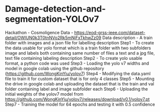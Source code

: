 # Damage-detection-and-segmentation-YOLOv7
Hackathon - Cosmoligence
Data - https://eod-grss-ieee.com/dataset-detail/OWlUN0k3T0tnNVo2Rk5mNjFxTkhwZz09
Data description - A train folder with images and a json file for labelling description 
Step1 - To create the data usable for yolo format which is a train folder with two subfolders image and labels both containing same number of files a text and a jpg file, text file containing labeling description
Step2 - To create yolo usable format, a python code was used
Step3 - Loading the yolo v7 widths and model in google colab using the github repository (https://github.com/WongKinYiu/yolov7)
Step4 - Modifying the data.yaml file to train it for custom dataset that is for only 4 classes
Step5 - Mounting the drive in google colab and uploading the dataset that is the train and val folder containing label and image subfolder each
Step6 - Uploading the initial weights of the yolov7 model from https://github.com/WongKinYiu/yolov7/releases/download/v0.1/yolov7.pt
Step7 - Training the model for 64 epochs and testing it with 0.5 confidence
